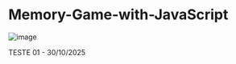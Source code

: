 # Memory-Game-with-JavaScript

![image](https://github.com/user-attachments/assets/136f5ced-578a-49fa-85c8-a4af2d3f0dc7)

TESTE 01 - 30/10/2025